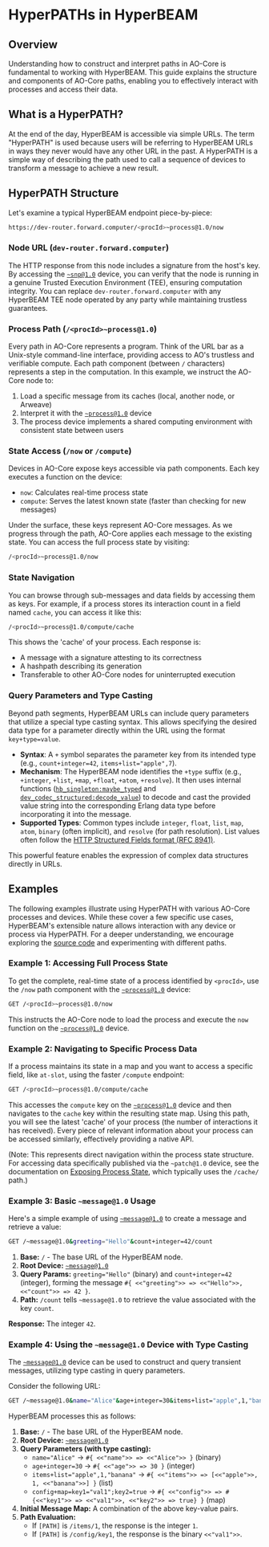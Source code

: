 # HyperPATHs in HyperBEAM

## Overview

Understanding how to construct and interpret paths in AO-Core is fundamental to working with HyperBEAM. This guide explains the structure and components of AO-Core paths, enabling you to effectively interact with processes and access their data.

## What is a HyperPATH?

At the end of the day, HyperBEAM is accessible via simple URLs. The term "HyperPATH" is used because users will be referring to HyperBEAM URLs in ways they never would have any other URL in the past. A HyperPATH is a simple way of describing the path used to call a sequence of devices to transform a message to achieve a new result.

## HyperPATH Structure

Let's examine a typical HyperBEAM endpoint piece-by-piece:

```bash
https://dev-router.forward.computer/<procId>~process@1.0/now
```

### Node URL (`dev-router.forward.computer`)

The HTTP response from this node includes a signature from the host's key. By accessing the [`~snp@1.0`](../resources/source-code/dev_snp.md) device, you can verify that the node is running in a genuine Trusted Execution Environment (TEE), ensuring computation integrity. You can replace `dev-router.forward.computer` with any HyperBEAM TEE node operated by any party while maintaining trustless guarantees.

### Process Path (`/<procId>~process@1.0`)

Every path in AO-Core represents a program. Think of the URL bar as a Unix-style command-line interface, providing access to AO's trustless and verifiable compute. Each path component (between `/` characters) represents a step in the computation. In this example, we instruct the AO-Core node to:

1. Load a specific message from its caches (local, another node, or Arweave)
2. Interpret it with the [`~process@1.0`](../devices/process-at-1-0.md) device
3. The process device implements a shared computing environment with consistent state between users

### State Access (`/now` or `/compute`)

Devices in AO-Core expose keys accessible via path components. Each key executes a function on the device:

- `now`: Calculates real-time process state
- `compute`: Serves the latest known state (faster than checking for new messages)

Under the surface, these keys represent AO-Core messages. As we progress through the path, AO-Core applies each message to the existing state. You can access the full process state by visiting:
```bash
/<procId>~process@1.0/now
```

### State Navigation

You can browse through sub-messages and data fields by accessing them as keys. For example, if a process stores its interaction count in a field named `cache`, you can access it like this:
```bash
/<procId>~process@1.0/compute/cache
```
This shows the 'cache' of your process. Each response is:

- A message with a signature attesting to its correctness
- A hashpath describing its generation
- Transferable to other AO-Core nodes for uninterrupted execution

### Query Parameters and Type Casting

Beyond path segments, HyperBEAM URLs can include query parameters that utilize a special type casting syntax. This allows specifying the desired data type for a parameter directly within the URL using the format `key+type=value`.

- **Syntax**: A `+` symbol separates the parameter key from its intended type (e.g., `count+integer=42`, `items+list="apple",7`).
- **Mechanism**: The HyperBEAM node identifies the `+type` suffix (e.g., `+integer`, `+list`, `+map`, `+float`, `+atom`, `+resolve`). It then uses internal functions ([`hb_singleton:maybe_typed`](../resources/source-code/hb_singleton.md) and [`dev_codec_structured:decode_value`](../resources/source-code/dev_codec_structured.md)) to decode and cast the provided value string into the corresponding Erlang data type before incorporating it into the message.
- **Supported Types**: Common types include `integer`, `float`, `list`, `map`, `atom`, `binary` (often implicit), and `resolve` (for path resolution). List values often follow the [HTTP Structured Fields format (RFC 8941)](https://www.rfc-editor.org/rfc/rfc8941.html).

This powerful feature enables the expression of complex data structures directly in URLs.

## Examples

The following examples illustrate using HyperPATH with various AO-Core processes and devices. While these cover a few specific use cases, HyperBEAM's extensible nature allows interaction with any device or process via HyperPATH. For a deeper understanding, we encourage exploring the [source code](https://github.com/permaweb/hyperbeam) and experimenting with different paths.

### Example 1: Accessing Full Process State

To get the complete, real-time state of a process identified by `<procId>`, use the `/now` path component with the [`~process@1.0`](../devices/process-at-1-0.md) device:

```bash
GET /<procId>~process@1.0/now
```

This instructs the AO-Core node to load the process and execute the `now` function on the [`~process@1.0`](../devices/process-at-1-0.md) device.

### Example 2: Navigating to Specific Process Data

If a process maintains its state in a map and you want to access a specific field, like `at-slot`, using the faster `/compute` endpoint:

```bash
GET /<procId>~process@1.0/compute/cache
```

This accesses the `compute` key on the [`~process@1.0`](../devices/process-at-1-0.md) device and then navigates to the `cache` key within the resulting state map. Using this path, you will see the latest 'cache' of your process (the number of interactions it has received). Every piece of relevant information about your process can be accessed similarly, effectively providing a native API.

(Note: This represents direct navigation within the process state structure. For accessing data specifically published via the `~patch@1.0` device, see the documentation on [Exposing Process State](../build/migrating-from-legacynet.md#exposing-process-state-with-the-patch-device), which typically uses the `/cache/` path.)

### Example 3: Basic `~message@1.0` Usage

Here's a simple example of using [`~message@1.0`](../devices/message-at-1-0.md) to create a message and retrieve a value:

```bash
GET /~message@1.0&greeting="Hello"&count+integer=42/count
```

1.  **Base:** `/` - The base URL of the HyperBEAM node.
2.  **Root Device:** [`~message@1.0`](../devices/message-at-1-0.md)
3.  **Query Params:** `greeting="Hello"` (binary) and `count+integer=42` (integer), forming the message `#{ <<"greeting">> => <<"Hello">>, <<"count">> => 42 }`.
4.  **Path:** `/count` tells `~message@1.0` to retrieve the value associated with the key `count`.

**Response:** The integer `42`.

### Example 4: Using the `~message@1.0` Device with Type Casting

The [`~message@1.0`](../devices/message-at-1-0.md) device can be used to construct and query transient messages, utilizing type casting in query parameters.

Consider the following URL:

```bash
GET /~message@1.0&name="Alice"&age+integer=30&items+list="apple",1,"banana"&config+map=key1="val1";key2=true/[PATH]
```

HyperBEAM processes this as follows:

1.  **Base:** `/` - The base URL of the HyperBEAM node.
2.  **Root Device:** [`~message@1.0`](../devices/message-at-1-0.md)
3.  **Query Parameters (with type casting):**
    *   `name="Alice"` -> `#{ <<"name">> => <<"Alice">> }` (binary)
    *   `age+integer=30` -> `#{ <<"age">> => 30 }` (integer)
    *   `items+list="apple",1,"banana"` -> `#{ <<"items">> => [<<"apple">>, 1, <<"banana">>] }` (list)
    *   `config+map=key1="val1";key2=true` -> `#{ <<"config">> => #{<<"key1">> => <<"val1">>, <<"key2">> => true} }` (map)
4.  **Initial Message Map:** A combination of the above key-value pairs.
5.  **Path Evaluation:**
    *   If `[PATH]` is `/items/1`, the response is the integer `1`.
    *   If `[PATH]` is `/config/key1`, the response is the binary `<<"val1">>`.
